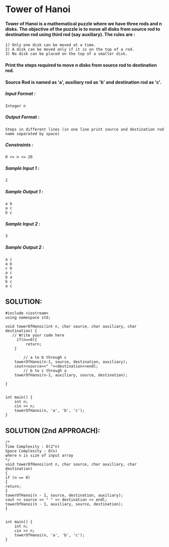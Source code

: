 # Tower of Hanoi


#### Tower of Hanoi is a mathematical puzzle where we have three rods and n disks. The objective of the puzzle is to move all disks from source rod to destination rod using third rod (say auxiliary). The rules are :

```
1) Only one disk can be moved at a time.
2) A disk can be moved only if it is on the top of a rod.
3) No disk can be placed on the top of a smaller disk.

```

#### Print the steps required to move n disks from source rod to destination rod.

#### Source Rod is named as 'a', auxiliary rod as 'b' and destination rod as 'c'.

##### Input Format :

```
Integer n

```

##### Output Format :

```
Steps in different lines (in one line print source and destination rod name separated by space)

```

##### Constraints :

```
0 <= n <= 20

```

##### Sample Input 1 :

```
2

```

##### Sample Output 1 :

```
a b
a c
b c

```

##### Sample Input 2 :

```
3

```

##### Sample Output 2 :

```
a c
a b
c b
a c
b a
b c
a c
```
## SOLUTION:

    #include <iostream>
    using namespace std;
    
    void towerOfHanoi(int n, char source, char auxiliary, char destination) {
       // Write your code here
         if(n==0){
             return;
        }
        
            // a to b through c
        towerOfHanoi(n-1, source, destination, auxiliary);
        cout<<source<<" "<<destination<<endl;
            // b to c through a
        towerOfHanoi(n-1, auxiliary, source, destination);
        
    }
    
    
    int main() {
        int n;
        cin >> n;
        towerOfHanoi(n, 'a', 'b', 'c');
    }

## SOLUTION (2nd APPROACH):

   
    /*
    Time Complexity : O(2^n)
    Space Complexity : O(n)
    where n is size of input array
    */
    void towerOfHanoi(int n, char source, char auxiliary, char destination)
    {
    if (n == 0)
    {
    return;
    }
    towerOfHanoi(n - 1, source, destination, auxiliary);
    cout << source << " " << destination << endl;
    towerOfHanoi(n - 1, auxiliary, source, destination);
    }
    

    int main() {
        int n;
        cin >> n;
        towerOfHanoi(n, 'a', 'b', 'c');
    }
   
